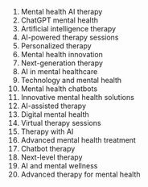 1. Mental health AI therapy
2. ChatGPT mental health
3. Artificial intelligence therapy
4. AI-powered therapy sessions
5. Personalized therapy
6. Mental health innovation
7. Next-generation therapy
8. AI in mental healthcare
9. Technology and mental health
10. Mental health chatbots
11. Innovative mental health solutions
12. AI-assisted therapy
13. Digital mental health
14. Virtual therapy sessions
15. Therapy with AI
16. Advanced mental health treatment
17. Chatbot therapy
18. Next-level therapy
19. AI and mental wellness
20. Advanced therapy for mental health
